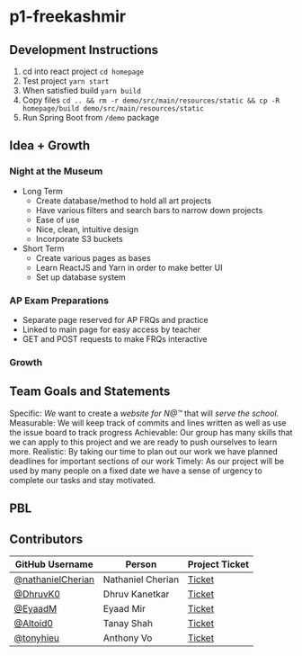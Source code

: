 # p1-freekashmir

## Development Instructions 
1. cd into react project `cd homepage`
2. Test project `yarn start`
3. When satisfied build `yarn build`
4. Copy files `cd .. && rm -r demo/src/main/resources/static && cp -R homepage/build demo/src/main/resources/static`
5. Run Spring Boot from `/demo` package



## Idea + Growth 

### Night at the Museum
- Long Term
	- Create database/method to hold all art projects
	- Have various filters and search bars to narrow down projects
	- Ease of use 
	- Nice, clean, intuitive design
	- Incorporate S3 buckets
- Short Term
	- Create various pages as bases
	- Learn ReactJS and Yarn in order to make better UI
	- Set up database system

### AP Exam Preparations
- Separate page reserved for AP FRQs and practice
- Linked to main page for easy access by teacher
- GET and POST requests to make FRQs interactive

### Growth

## Team Goals and Statements
Specific: *We* want to create a *website for N@™* that will *serve the school*.
Measurable: We will keep track of commits and lines written as well as use the issue board to track progress
Achievable: Our group has many skills that we can apply to this project and we are ready to push ourselves to learn more.
Realistic: By taking our time to plan out our work we have planned deadlines for important sections of our work
Timely: As our project will be used by many people on a fixed date we have a sense of urgency to complete our tasks and stay motivated. 

## PBL

## Contributors

| GitHub Username | Person | Project Ticket | 
| --- | --- | --- |
| [@nathanielCherian](https://github.com/nathanielCherian) | Nathaniel Cherian | [Ticket](https://github.com/nathanielCherian/p1-freekashmir/issues/1) |
| [@DhruvK0](https://github.com/DhruvK0) | Dhruv Kanetkar | [Ticket](https://github.com/nathanielCherian/p1-freekashmir/issues/2) |
| [@EyaadM](https://github.com/eyaadm) | Eyaad Mir | [Ticket](https://github.com/nathanielCherian/p1-freekashmir/issues/6) |
| [@Altoid0](https://github.com/Altoid0) | Tanay Shah | [Ticket](https://github.com/nathanielCherian/p1-freekashmir/issues/3) |
| [@tonyhieu](https://github.com/tonyhieu) | Anthony Vo | [Ticket](https://github.com/nathanielCherian/p1-freekashmir/issues/4) |

